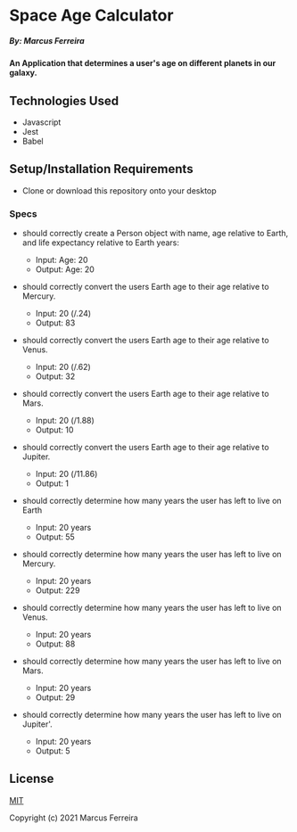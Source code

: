 # Space Age Calculator

##### By: Marcus Ferreira

#### An Application that determines a user's age on different planets in our galaxy.

## Technologies Used

* Javascript
* Jest
* Babel

## Setup/Installation Requirements

* Clone or download this repository onto your desktop



### Specs

* should correctly create a Person object with name, age relative to Earth, and life expectancy relative to Earth years:
  - Input: Age: 20
  - Output: Age: 20

* should correctly convert the users Earth age to their age relative to Mercury.
  - Input: 20 (/.24)
  - Output: 83

* should correctly convert the users Earth age to their age relative to Venus.
  - Input: 20 (/.62)
  - Output: 32

* should correctly convert the users Earth age to their age relative to Mars.
  - Input: 20 (/1.88)
  - Output: 10

* should correctly convert the users Earth age to their age relative to Jupiter.
  - Input: 20 (/11.86)
  - Output: 1

* should correctly determine how many years the user has left to live on Earth
  - Input: 20 years
  - Output: 55

* should correctly determine how many years the user has left to live on Mercury.
  - Input: 20 years
  - Output: 229

* should correctly determine how many years the user has left to live on Venus.
  - Input: 20 years
  - Output: 88

* should correctly determine how many years the user has left to live on Mars.
  - Input: 20 years
  - Output: 29

* should correctly determine how many years the user has left to live on Jupiter'.
  - Input: 20 years
  - Output: 5

## License

[MIT](https://opensource.org/licenses/MIT)


Copyright (c) 2021 Marcus Ferreira